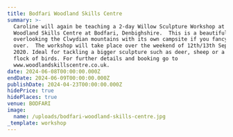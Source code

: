 ```yaml
---
title: Bodfari Woodland Skills Centre
summary: >-
  Caroline will again be teaching a 2-day Willow Sculpture Workshop at The
  Woodland Skills Centre at Bodfari, Denbighshire.  This is a beautiful venue
  overlooking the Clwydian mountains with its own campsite if you fancy staying
  over.  The workshop will take place over the weekend of 12th/13th September
  2020. Ideal for tackling a bigger sculpture such as deer, sheep or a small
  flock of birds. For further details and booking go to
  www.woodlandskillscentre.co.uk.
date: 2024-06-08T00:00:00.000Z
endDate: 2024-06-09T00:00:00.000Z
publishDate: 2024-04-23T00:00:00.000Z
hidePrice: true
hidePlaces: true
venue: BODFARI
image:
  name: /uploads/bodfari-woodland-skills-centre.jpg
_template: workshop
---
```


